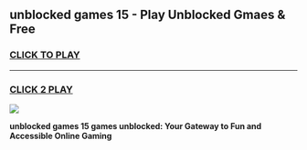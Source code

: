 
## unblocked games 15 - Play Unblocked Gmaes & Free
<h3>
<a href="https://news.freeplayer.one?title=unblocked_games_15&ref=16F">CLICK TO PLAY</a></h3>
<hr>

<h3>
<a href="https://news.freeplayer.one?title=unblocked_games_15&ref=16F">CLICK 2 PLAY</a>
  
</h3>

<a href="https://news.freeplayer.one?title=unblocked_games_15&ref=16F/"><img src="https://clearcache.store/games.png"></a>


**unblocked games 15 games unblocked: Your Gateway to Fun and Accessible Online Gaming**
